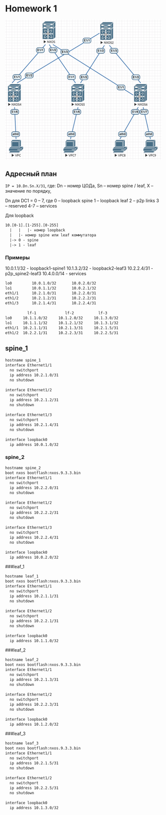 # Homework 1

![](https://github.com/DjuffinHally/DC_network/blob/main/hw1/netscheme.png)

## Адресный план

`IP = 10.Dn.Sn.X/31`, где:
Dn – номер ЦОДа,
Sn – номер spine / leaf,
X – значение по порядку,

Dn для DC1 = 0 – 7, где
0 – loopback spine
1 – loopback leaf
2 – p2p links
3 – reserved
4-7 – services

Для loopback
```
10.[0-1].[1-255].[0-255]
  |   |   |- номер loopback
  |   |- номер spine или leaf коммутатора
  |-> 0 - spine
  |-> 1 - leaf
```

### Примеры
10.0.1.1/32 - loopback1-spine1
10.1.3.2/32 - loopback2-leaf3
10.2.2.4/31 - p2p_spine2-leaf3
10.4.0.0/14 - services


```              sp-1                sp-2
lo0         10.0.1.0/32       10.0.2.0/32
lo1         10.0.1.1/32       10.0.2.1/32
eth1/1      10.2.1.0/31       10.2.2.0/31
eth1/2      10.2.1.2/31       10.2.2.2/31
eth1/3      10.2.1.4/31       10.2.2.4/31

          lf-1             lf-2           lf-3  
lo0     10.1.1.0/32     10.1.2.0/32     10.1.3.0/32
lo1     10.1.1.1/32     10.1.2.1/32     10.1.3.1/32
eth1/1  10.2.1.1/31     10.2.1.3/31     10.2.1.5/31
eth1/2  10.2.2.1/31     10.2.2.3/31     10.2.2.5/31
```

## spine_1
```
hostname spine_1
interface Ethernet1/1
  no switchport
  ip address 10.2.1.0/31
  no shutdown

interface Ethernet1/2
  no switchport
  ip address 10.2.1.2/31
  no shutdown

interface Ethernet1/3
  no switchport
  ip address 10.2.1.4/31
  no shutdown

interface loopback0
  ip address 10.0.1.0/32
```

### spine_2
```
hostname spine_2
boot nxos bootflash:nxos.9.3.3.bin
interface Ethernet1/1
  no switchport
  ip address 10.2.2.0/31
  no shutdown

interface Ethernet1/2
  no switchport
  ip address 10.2.2.2/31
  no shutdown

interface Ethernet1/3
  no switchport
  ip address 10.2.2.4/31
  no shutdown

interface loopback0
  ip address 10.0.2.0/32
```

###leaf_1
```
hostname leaf_1
boot nxos bootflash:nxos.9.3.3.bin
interface Ethernet1/1
  no switchport
  ip address 10.2.1.1/31
  no shutdown

interface Ethernet1/2
  no switchport
  ip address 10.2.2.1/31
  no shutdown

interface loopback0
  ip address 10.1.1.0/32
```

###leaf_2
```
hostname leaf_2
boot nxos bootflash:nxos.9.3.3.bin
interface Ethernet1/1
  no switchport
  ip address 10.2.1.3/31
  no shutdown

interface Ethernet1/2
  no switchport
  ip address 10.2.2.3/31
  no shutdown

interface loopback0
  ip address 10.1.2.0/32
```

###leaf_3
```
hostname leaf_3
boot nxos bootflash:nxos.9.3.3.bin
interface Ethernet1/1
  no switchport
  ip address 10.2.1.5/31
  no shutdown

interface Ethernet1/2
  no switchport
  ip address 10.2.2.5/31
  no shutdown

interface loopback0
  ip address 10.1.3.0/32
```
